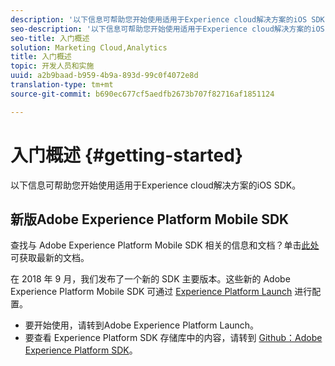 ```yaml
---
description: '以下信息可帮助您开始使用适用于Experience cloud解决方案的iOS SDK '
seo-description: '以下信息可帮助您开始使用适用于Experience cloud解决方案的iOS SDK '
seo-title: 入门概述
solution: Marketing Cloud,Analytics
title: 入门概述
topic: 开发人员和实施
uuid: a2b9baad-b959-4b9a-893d-99c0f4072e8d
translation-type: tm+mt
source-git-commit: b690ec677cf5aedfb2673b707f82716af1851124

---
```



# 入门概述 {#getting-started}

以下信息可帮助您开始使用适用于Experience cloud解决方案的iOS SDK。

## 新版Adobe Experience Platform Mobile SDK

查找与 Adobe Experience Platform Mobile SDK 相关的信息和文档？单击[此处](https://aep-sdks.gitbook.io/docs/)可获取最新的文档。

在 2018 年 9 月，我们发布了一个新的 SDK 主要版本。这些新的 Adobe Experience Platform Mobile SDK 可通过 [Experience Platform Launch](https://www.adobe.com/experience-platform/launch.html) 进行配置。

* 要开始使用，请转到Adobe Experience Platform Launch。
* 要查看 Experience Platform SDK 存储库中的内容，请转到 [Github：Adobe Experience Platform SDK](https://github.com/Adobe-Marketing-Cloud/acp-sdks)。

